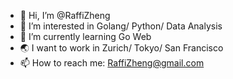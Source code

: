 - 👋 Hi, I’m @RaffiZheng
- 👀 I’m interested in Golang/ Python/ Data Analysis
- 🌱 I’m currently learning Go Web
- 🌏 I want to work in Zurich/ Tokyo/ San Francisco 
- 📫 How to reach me: RaffiZheng@gmail.com

<!---
RaffiZheng/RaffiZheng is a ✨ special ✨ repository because its `README.md` (this file) appears on your GitHub profile.
You can click the Preview link to take a look at your changes.
--->
